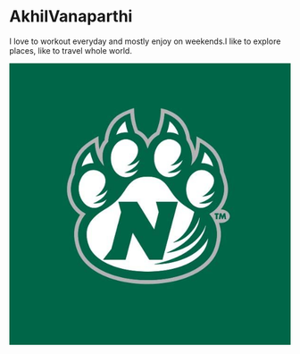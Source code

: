 # AkhilVanaparthi
I love to workout everyday and mostly enjoy on weekends.I like to explore places, like to travel whole world.


![Photo](/NWMSU.jpg)














